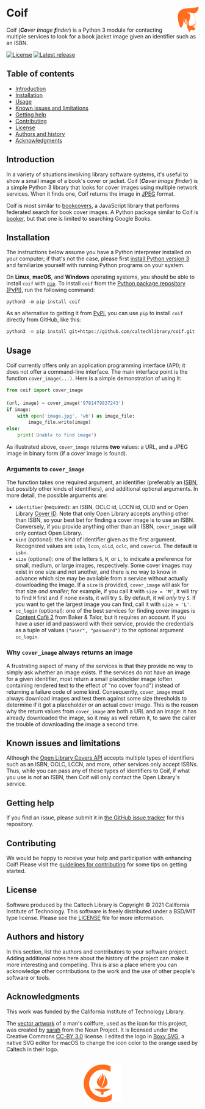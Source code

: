# Coif<img width="11%" align="right" src="https://github.com/caltechlibrary/coif/raw/main/.graphics/coif-icon.png">

Coif (_**Co**ver **i**mage **f**inder_) is a Python&nbsp;3 module for contacting multiple services to look for a book jacket image given an identifier such as an ISBN.

[![License](https://img.shields.io/badge/License-BSD%203--Clause-blue.svg?style=flat-square)](https://choosealicense.com/licenses/bsd-3-clause)
[![Latest release](https://img.shields.io/github/v/release/caltechlibrary/coif.svg?style=flat-square&color=b44e88)](https://github.com/caltechlibrary/coif/releases)


## Table of contents

* [Introduction](#introduction)
* [Installation](#installation)
* [Usage](#usage)
* [Known issues and limitations](#known-issues-and-limitations)
* [Getting help](#getting-help)
* [Contributing](#contributing)
* [License](#license)
* [Authors and history](#authors-and-history)
* [Acknowledgments](#authors-and-acknowledgments)


## Introduction

In a variety of situations involving library software systems, it's useful to show a small image of a book's cover or jacket. Coif (_**Co**ver **i**mage **f**inder_) is a simple Python&nbsp;3 library that looks for cover images using multiple network services. When it finds one, Coif returns the image in [JPEG](https://en.wikipedia.org/wiki/JPEG) format.

Coif is most similar to [bookcovers](https://github.com/e-e-e/bookcovers), a JavaScript library that performs federated search for book cover images. A Python package similar to Coif is [booker](https://github.com/krdyke/booker), but that one is limited to searching Google Books.


## Installation

The instructions below assume you have a Python interpreter installed on your computer; if that's not the case, please first [install Python version 3](INSTALL-Python3.md) and familiarize yourself with running Python programs on your system.

On **Linux**, **macOS**, and **Windows** operating systems, you should be able to install `coif` with [`pip`](https://pip.pypa.io/en/stable/installing/).  To install `coif` from the [Python package repository (PyPI)](https://pypi.org), run the following command:
```
python3 -m pip install coif
```

As an alternative to getting it from [PyPI](https://pypi.org), you can use `pip` to install `coif` directly from GitHub, like this:
```sh
python3 -m pip install git+https://github.com/caltechlibrary/coif.git
```


## Usage

Coif currently offers only an application programming interface (API); it does not offer a command-line interface. The main interface point is the function `cover_image(...)`. Here is a simple demonstration of using it:

```python
from coif import cover_image

(url, image) = cover_image('9781479837243')
if image:
    with open('image.jpg', 'wb') as image_file:
        image_file.write(image)
else:
    print('Unable to find image')
```

As illustrated above, `cover_image` returns **two** values: a URL, and a JPEG image in binary form (if a cover image is found).


### Arguments to `cover_image`

The function takes one required argument, an identifier (preferably an [ISBN](https://en.wikipedia.org/wiki/International_Standard_Book_Number), but possibly other kinds of identifiers), and additional optional arguments. In more detail, the possible arguments are:

* `identifier` (required): an ISBN, OCLC id, LCCN id, OLID and or Open Library [Cover ID](https://openlibrary.org/dev/docs/api/covers). Note that only Open Library accepts anything other than ISBN, so your best bet for finding a cover image is to use an ISBN. Conversely, if you provide anything other than an ISBN, `cover_image` will only contact Open Library.
* `kind` (optional): the kind of identifier given as the first argument. Recognized values are `isbn`, `lccn`, `olid`, `oclc`, and `coverid`. The default is `isbn`.
* `size` (optional): one of the letters `S`, `M`, or `L`, to indicate a preference for small, medium, or large images, respectively. Some cover images may exist in one size and not another, and there is no way to know in advance which size may be available from a service without actually downloading the image. If a `size` is provided, `cover_image` will ask for that size _and smaller_; for example, if you call it with `size = 'M'`, it will try to find `M` first and if none exists, it will try `S`. By default, it wil _only_ try `S`. If you want to get the largest image you can find, call it with `size = 'L'`.
* `cc_login` (optional): one of the best services for finding cover images is [Content Cafè 2](http://www.baker-taylor.com/pdfs/content_cafe.pdf) from Baker & Talor, but it requires an account. If you have a user id and password with their service, provide the credentials as a tuple of values `("user", "password")` to the optional argument `cc_login`.


### Why `cover_image` always returns an image

A frustrating aspect of many of the services is that they provide no way to simply ask whether an image exists. If the services do not have an image for a given identifier, most return a small placeholder image (often containing rendered text to the effect of "no cover found") instead of returning a failure code of some kind. Consequently, `cover_image` must always download images and test them against some size thresholds to determine if it got a placeholder or an actual cover image. This is the reason why the return values from `cover_image` are both a URL and an image: it has already downloaded the image, so it may as well return it, to save the caller the trouble of downloading the image a second time.


## Known issues and limitations

Although the [Open Library Covers API](https://openlibrary.org/dev/docs/api/covers) accepts multiple types of identifiers such as an ISBN, OCLC, LCCN, and more, other services only accept ISBNs. Thus, while you can pass any of these types of identifiers to Coif, if what you use is _not_ an ISBN, then Coif will only contact the Open Library's service.


## Getting help

If you find an issue, please submit it in [the GitHub issue tracker](https://github.com/caltechlibrary/coif/issues) for this repository.


## Contributing

We would be happy to receive your help and participation with enhancing Coif!  Please visit the [guidelines for contributing](CONTRIBUTING.md) for some tips on getting started.


## License

Software produced by the Caltech Library is Copyright © 2021 California Institute of Technology.  This software is freely distributed under a BSD/MIT type license.  Please see the [LICENSE](LICENSE) file for more information.


## Authors and history

In this section, list the authors and contributors to your software project.  Adding additional notes here about the history of the project can make it more interesting and compelling.  This is also a place where you can acknowledge other contributions to the work and the use of other people's software or tools.


## Acknowledgments

This work was funded by the California Institute of Technology Library.

The [vector artwork](https://thenounproject.com/term/hair/1710638/) of a man's coiffure, used as the icon for this project, was created by [sarah](https://thenounproject.com/saifulbachrisitubondo/) from the Noun Project.  It is licensed under the Creative Commons [CC-BY 3.0](https://creativecommons.org/licenses/by/3.0/) license. I edited the logo in [Boxy SVG](https://boxy-svg.com), a native SVG editor for macOS to change the icon color to the orange used by Caltech in their logo.

<div align="center">
  <br>
  <a href="https://www.caltech.edu">
    <img width="100" height="100" src="https://raw.githubusercontent.com/caltechlibrary/coif/main/.graphics/caltech-round.png">
  </a>
</div>

